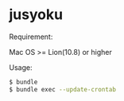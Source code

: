 jusyoku
=======

Requirement:

Mac OS >= Lion(10.8) or higher

Usage:

```bash
$ bundle
$ bundle exec --update-crontab
```
